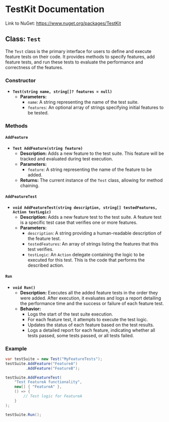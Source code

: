 # TestKit Documentation

Link to NuGet: https://www.nuget.org/packages/TestKit

## Class: `Test`

The `Test` class is the primary interface for users to define and execute feature tests on their code. It provides methods to specify features, add feature tests, and run these tests to evaluate the performance and correctness of the features.

### Constructor

- **`Test(string name, string[]? features = null)`**
  - **Parameters:**
    - `name`: A string representing the name of the test suite.
    - `features`: An optional array of strings specifying initial features to be tested.

### Methods

#### `AddFeature`

- **`Test AddFeature(string feature)`**
  - **Description:** Adds a new feature to the test suite. This feature will be tracked and evaluated during test execution.
  - **Parameters:**
    - `feature`: A string representing the name of the feature to be added.
  - **Returns:** The current instance of the `Test` class, allowing for method chaining.

#### `AddFeatureTest`

- **`void AddFeatureTest(string description, string[] testedFeatures, Action testLogic)`**
  - **Description:** Adds a new feature test to the test suite. A feature test is a specific test case that verifies one or more features.
  - **Parameters:**
    - `description`: A string providing a human-readable description of the feature test.
    - `testedFeatures`: An array of strings listing the features that this test verifies.
    - `testLogic`: An `Action` delegate containing the logic to be executed for this test. This is the code that performs the described action.

#### `Run`

- **`void Run()`**
  - **Description:** Executes all the added feature tests in the order they were added. After execution, it evaluates and logs a report detailing the performance time and the success or failure of each feature test.
  - **Behavior:**
    - Logs the start of the test suite execution.
    - For each feature test, it attempts to execute the test logic.
    - Updates the status of each feature based on the test results.
    - Logs a detailed report for each feature, indicating whether all tests passed, some tests passed, or all tests failed.

### Example

```csharp
var testSuite = new Test("MyFeatureTests");
testSuite.AddFeature("FeatureA")
         .AddFeature("FeatureB");

testSuite.AddFeatureTest(
    "Test FeatureA functionality",
    new[] { "FeatureA" },
    () => {
        // Test logic for FeatureA
    }
);

testSuite.Run();
```
